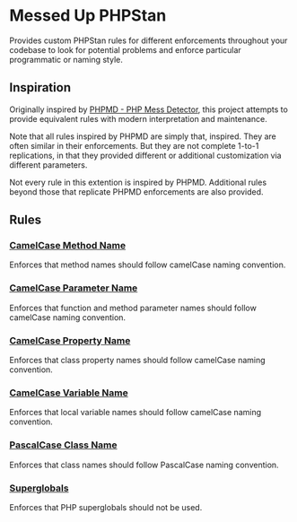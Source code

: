 # Messed Up PHPStan

Provides custom PHPStan rules for different enforcements throughout your codebase to look for potential problems and enforce particular programmatic or naming style.

## Inspiration

Originally inspired by <a href="https://phpmd.org/" target="_blank">PHPMD - PHP Mess Detector</a>, this project attempts to provide equivalent rules with modern interpretation and maintenance.

Note that all rules inspired by PHPMD are simply that, inspired. They are often similar in their enforcements. But they are not complete 1-to-1 replications, in that they provided different or additional customization via different parameters.

Not every rule in this extention is inspired by PHPMD. Additional rules beyond those that replicate PHPMD enforcements are also provided.

## Rules

### [CamelCase Method Name](docs/CamelCaseMethodName.md)

Enforces that method names should follow camelCase naming convention.

### [CamelCase Parameter Name](docs/CamelCaseParameterName.md)

Enforces that function and method parameter names should follow camelCase naming convention.

### [CamelCase Property Name](docs/CamelCasePropertyName.md)

Enforces that class property names should follow camelCase naming convention.

### [CamelCase Variable Name](docs/CamelCaseVariableName.md)

Enforces that local variable names should follow camelCase naming convention.

### [PascalCase Class Name](docs/PascalCaseClassName.md)

Enforces that class names should follow PascalCase naming convention.

### [Superglobals](docs/Superglobals.md)

Enforces that PHP superglobals should not be used.
